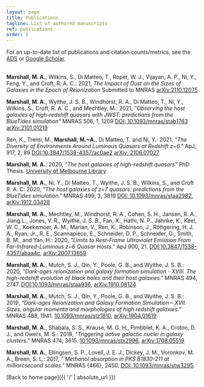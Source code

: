 ```yaml
---
layout: page
title: Publications
tagline: List of authored manuscripts
ref: publications
order: 1
---
```


For an up-to-date list of publications and citation counts/metrics, see the [ADS](https://ui.adsabs.harvard.edu/search/q=orcid%3A0000-0001-6434-7845&sort=date+desc) or [Google Scholar](https://scholar.google.com/citations?user=3WZ2z5gAAAAJ&hl=en).
<br>
<br>

**Marshall, M. A.**, Wilkins, S., Di Matteo, T., Roper, W. J., Vijayan, A. P., Ni, Y., Feng, Y., and Croft, R. A. C.: 2021, *The Impact of Dust on the Sizes of Galaxies in the Epoch of Reionization* Submitted to MNRAS [arXiv:2110.12075](https://arxiv.org/abs/2110.12075)

**Marshall, M. A.**, Wyithe, J. S. B., Windhorst, R. A., Di Matteo, T., Ni, Y., Wilkins, S., Croft, R. A. C., and Mechtley, M.: 2021, *"Observing the host galaxies of high-redshift quasars with JWST: predictions from the BlueTides simulation"* MNRAS 506, 1, 1209 [DOI: 10.1093/mnras/stab1763](https://doi.org/10.1093/mnras/stab1763) [arXiv:2101.01219](https://arxiv.org/abs/2101.01219)


Ren, K., Trenti, M., **Marshall, M.~A.**, Di Matteo, T. and Ni, Y.: 2021, *"The Diversity of Environments Around Luminous Quasars at Redshift  z~6."* ApJ,  917, 2, 89 [DOI:10.3847/1538-4357/ac0ae2](https://doi.org/10.3847/1538-4357/ac0ae2) [arXiv: 2106.07027](https://arxiv.org/abs/2106.07027)


**Marshall, M. A.**: 2020, *"The host galaxies of high-redshift quasars"* PhD Thesis. [University of Melbourne Library](http://hdl.handle.net/11343/245491)

**Marshall, M. A.**, Ni, Y., Di Matteo, T., Wyithe, J. S. B., Wilkins, S., and Croft R. A. C: 2020, *"The host galaxies of z=7 quasars: predictions from the BlueTides simulation."* MNRAS 499, 3, 3819 [DOI: 10.1093/mnras/staa2982](https://doi.org/10.1093/mnras/staa2982), [arXiv:1912.03428](https://arxiv.org/abs/1912.03428)

**Marshall, M. A.**, Mechtley, M., Windhorst, R. A., Cohen, S. H., Jansen, R. A., Jiang L., Jones, V. R., Wyithe, J. S. B.,  Fan, X., Hathi, N. P., Jahnke, K.,  Keel, W. C., Koekemoer, A. M.,  Marian, V.,  Ren, K., Robinson, J., Röttgering, H. J. A., Ryan, Jr., R. E., Scannapieco, E., Schneider, D. P.,  Schneider, G.,  Smith, B. M., and Yan, H.: 2020, *"Limits to Rest-Frame Ultraviolet Emission From Far-Infrared-Luminous z~6 Quasar Hosts."* ApJ 900, 21. [DOI:10.3847/1538-4357/abaa4c](https://doi.org/10.3847/1538-4357/abaa4c), [arXiv:2007.13859](https://arxiv.org/abs/2007.13859)

**Marshall, M. A.**, Mutch, S. J., Qin, Y., Poole, G. B., and Wyithe, J. S. B.: 2020, *"Dark-ages reionization and galaxy formation simulation - XVIII. The
 high-redshift evolution of black holes and their host galaxies."*  MNRAS 494, 2747. [DOI:10.1093/mnras/staa936](https://doi.org/10.1093/mnras/staa936), [arXiv:1910.08124](https://arxiv.org/abs/1910.08124)

**Marshall, M. A.**, Mutch, S. J., Qin, Y., Poole, G. B., and Wyithe, J. S. B.: 2019, *"Dark-ages Reionization and Galaxy Formation Simulation – XVII. Sizes, angular momenta and morphologies of high redshift galaxies."*  MNRAS 488, 1941.
[10.1093/mnras/stz1810](https://doi.org/10.1093/mnras/stz1810), [arXiv:1904.01619](https://arxiv.org/abs/1904.01619)

**Marshall, M. A.**, Shabala, S. S., Krause, M. G. H., Pimbblet, K. A., Croton, D. J., and Owers, M. S.: 2018, *"Triggering active galactic nuclei in galaxy clusters."*  MNRAS 474, 3615.
[10.1093/mnras/stx2996](https://doi.org/10.1093/mnras/stx2996), [arXiv:1708.05519](https://arxiv.org/abs/1708.05519)

**Marshall, M. A.**, Ellingsen, S. P., Lovell, J. E. J., Dickey, J. M., Voronkov, M. A., Breen, S. L.: 2017, *"`Methanol absorption in PKS B1830-211 at milliarcsecond scales."* MNRAS {466}, 2450.
[DOI: 10.1093/mnras/stw3295](https://doi.org/10.1093/mnras/stw3295).


[Back to home page]({{ '/' | absolute_url }})
